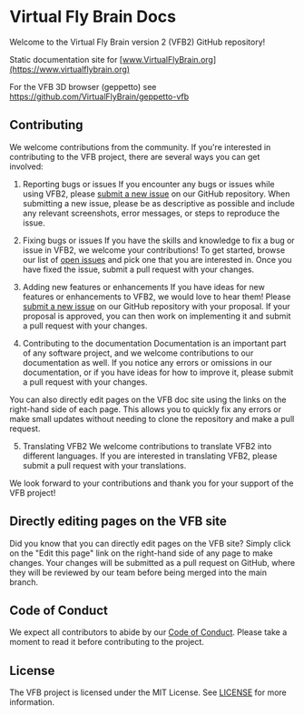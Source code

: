 # Virtual Fly Brain Docs

Welcome to the Virtual Fly Brain version 2 (VFB2) GitHub repository! 

Static documentation site for [www.VirtualFlyBrain.org](https://www.virtualflybrain.org)

For the VFB 3D browser (geppetto) see https://github.com/VirtualFlyBrain/geppetto-vfb

## Contributing

We welcome contributions from the community. If you're interested in contributing to the VFB project, there are several ways you can get involved:

1. Reporting bugs or issues
If you encounter any bugs or issues while using VFB2, please [submit a new issue](https://github.com/VirtualFlyBrain/VFB2/issues/new/choose) on our GitHub repository. When submitting a new issue, please be as descriptive as possible and include any relevant screenshots, error messages, or steps to reproduce the issue.

2. Fixing bugs or issues
If you have the skills and knowledge to fix a bug or issue in VFB2, we welcome your contributions! To get started, browse our list of [open issues](https://github.com/VirtualFlyBrain/VFB2/issues) and pick one that you are interested in. Once you have fixed the issue, submit a pull request with your changes.

3. Adding new features or enhancements
If you have ideas for new features or enhancements to VFB2, we would love to hear them! Please [submit a new issue](https://github.com/VirtualFlyBrain/VFB2/issues/new/choose) on our GitHub repository with your proposal. If your proposal is approved, you can then work on implementing it and submit a pull request with your changes.

4. Contributing to the documentation
Documentation is an important part of any software project, and we welcome contributions to our documentation as well. If you notice any errors or omissions in our documentation, or if you have ideas for how to improve it, please submit a pull request with your changes. 

You can also directly edit pages on the VFB doc site using the links on the right-hand side of each page. This allows you to quickly fix any errors or make small updates without needing to clone the repository and make a pull request.

5. Translating VFB2
We welcome contributions to translate VFB2 into different languages. If you are interested in translating VFB2, please submit a pull request with your translations.

We look forward to your contributions and thank you for your support of the VFB project!

## Directly editing pages on the VFB site
Did you know that you can directly edit pages on the VFB site? Simply click on the "Edit this page" link on the right-hand side of any page to make changes. Your changes will be submitted as a pull request on GitHub, where they will be reviewed by our team before being merged into the main branch.

## Code of Conduct
We expect all contributors to abide by our [Code of Conduct](CODE_OF_CONDUCT.md). Please take a moment to read it before contributing to the project.

## License
The VFB project is licensed under the MIT License. See [LICENSE](LICENSE.md) for more information.



